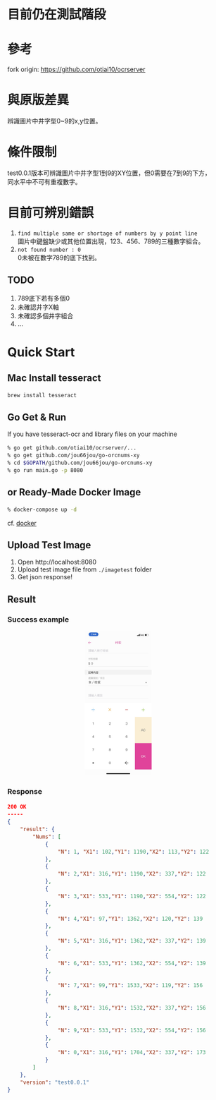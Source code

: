 # 目前仍在測試階段
# 參考
fork origin: https://github.com/otiai10/ocrserver

# 與原版差異
辨識圖片中井字型0~9的x,y位置。

# 條件限制
test0.0.1版本可辨識圖片中井字型1到9的XY位置，但0需要在7到9的下方，  
同水平中不可有重複數字。

# 目前可辨別錯誤
1. `find multiple same or shortage of numbers by y point line`  
圖片中鍵盤缺少或其他位置出現，123、456、789的三種數字組合。
2. `not found number : 0`  
0未被在數字789的底下找到。  

## TODO
1. 789底下若有多個0
2. 未確認井字X軸
3. 未確認多個井字組合
4. ...

# Quick Start

## Mac Install tesseract

```sh
brew install tesseract
```

## Go Get & Run

If you have tesseract-ocr and library files on your machine  

```sh
% go get github.com/otiai10/ocrserver/...
% go get github.com/jou66jou/go-orcnums-xy
% cd $GOPATH/github.com/jou66jou/go-orcnums-xy
% go run main.go -p 8080
```  

## or Ready-Made Docker Image

```sh
% docker-compose up -d
```

cf. [docker](https://www.docker.com/products/docker-toolbox)

## Upload Test Image

1. Open http://localhost:8080
2. Upload test image file from `./imagetest` folder 
3. Get json response!


## Result
### Success example

<div align=center><img width="30%" height="30%" src="https://github.com/jou66jou/go-orcnums-xy/blob/master/imagetest/success.jpg" alt="success case"/></div>

### Response

```json
200 OK
-----
{
	"result": {
		"Nums": [
			{
                "N": 1,	"X1": 102,"Y1": 1190,"X2": 113,"Y2": 122
			},
			{
                "N": 2,"X1": 316,"Y1": 1190,"X2": 337,"Y2": 122
			},
			{
                "N": 3,"X1": 533,"Y1": 1190,"X2": 554,"Y2": 122
			},
			{
                "N": 4,"X1": 97,"Y1": 1362,"X2": 120,"Y2": 139
			},
			{
                "N": 5,"X1": 316,"Y1": 1362,"X2": 337,"Y2": 139
			},
			{
                "N": 6,"X1": 533,"Y1": 1362,"X2": 554,"Y2": 139
			},
			{
                "N": 7,"X1": 99,"Y1": 1533,"X2": 119,"Y2": 156
			},
			{
                "N": 8,"X1": 316,"Y1": 1532,"X2": 337,"Y2": 156
			},
			{
                "N": 9,"X1": 533,"Y1": 1532,"X2": 554,"Y2": 156
			},
			{
                "N": 0,"X1": 316,"Y1": 1704,"X2": 337,"Y2": 173
			}
		]
	},
	"version": "test0.0.1"
}
```